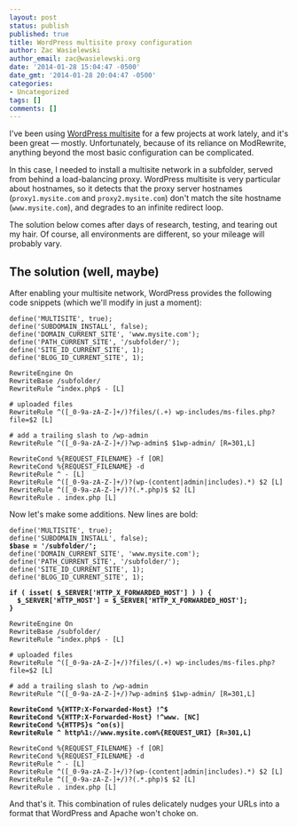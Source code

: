 ```yaml
---
layout: post
status: publish
published: true
title: WordPress multisite proxy configuration
author: Zac Wasielewski
author_email: zac@wasielewski.org
date: '2014-01-28 15:04:47 -0500'
date_gmt: '2014-01-28 20:04:47 -0500'
categories:
- Uncategorized
tags: []
comments: []
---
```

I've been using [WordPress multisite](http://codex.wordpress.org/Create_A_Network) for a few projects at work lately, and it's been great — mostly. Unfortunately, because of its reliance on ModRewrite, anything beyond the most basic configuration can be complicated.

In this case, I needed to install a multisite network in a subfolder, served from behind a load-balancing proxy. WordPress multisite is very particular about hostnames, so it detects that the proxy server hostnames (`proxy1.mysite.com` and `proxy2.mysite.com`) don't match the site hostname (`www.mysite.com`), and degrades to an infinite redirect loop.

The solution below comes after days of research, testing, and tearing out my hair. Of course, all environments are different, so your mileage will probably vary.

## The solution (well, maybe)

After enabling your multisite network, WordPress provides the following code snippets (which we'll modify in just a moment):

<pre><code>define('MULTISITE', true);
define('SUBDOMAIN_INSTALL', false);
define('DOMAIN_CURRENT_SITE', 'www.mysite.com');
define('PATH_CURRENT_SITE', '/subfolder/');
define('SITE_ID_CURRENT_SITE', 1);
define('BLOG_ID_CURRENT_SITE', 1);
</code></pre>

<pre><code>RewriteEngine On
RewriteBase /subfolder/
RewriteRule ^index.php$ - [L]

# uploaded files
RewriteRule ^([_0-9a-zA-Z-]+/)?files/(.+) wp-includes/ms-files.php?file=$2 [L]

# add a trailing slash to /wp-admin
RewriteRule ^([_0-9a-zA-Z-]+/)?wp-admin$ $1wp-admin/ [R=301,L]

RewriteCond %{REQUEST_FILENAME} -f [OR]
RewriteCond %{REQUEST_FILENAME} -d
RewriteRule ^ - [L]
RewriteRule ^([_0-9a-zA-Z-]+/)?(wp-(content|admin|includes).*) $2 [L]
RewriteRule ^([_0-9a-zA-Z-]+/)?(.*.php)$ $2 [L]
RewriteRule . index.php [L]
</code></pre>

Now let's make some additions. New lines are bold:

<pre><code>define('MULTISITE', true);
define('SUBDOMAIN_INSTALL', false);
<strong>$base = '/subfolder/';</strong>
define('DOMAIN_CURRENT_SITE', 'www.mysite.com');
define('PATH_CURRENT_SITE', '/subfolder/');
define('SITE_ID_CURRENT_SITE', 1);
define('BLOG_ID_CURRENT_SITE', 1);

<strong>if ( isset( $_SERVER['HTTP_X_FORWARDED_HOST'] ) ) {
  $_SERVER['HTTP_HOST'] = $_SERVER['HTTP_X_FORWARDED_HOST'];
}</strong>
</code></pre>

<pre><code>RewriteEngine On
RewriteBase /subfolder/
RewriteRule ^index.php$ - [L]

# uploaded files
RewriteRule ^([_0-9a-zA-Z-]+/)?files/(.+) wp-includes/ms-files.php?file=$2 [L]

# add a trailing slash to /wp-admin
RewriteRule ^([_0-9a-zA-Z-]+/)?wp-admin$ $1wp-admin/ [R=301,L]

<strong>RewriteCond %{HTTP:X-Forwarded-Host} !^$
RewriteCond %{HTTP:X-Forwarded-Host} !^www. [NC]
RewriteCond %{HTTPS}s ^on(s)|
RewriteRule ^ http%1://www.mysite.com%{REQUEST_URI} [R=301,L]</strong>

RewriteCond %{REQUEST_FILENAME} -f [OR]
RewriteCond %{REQUEST_FILENAME} -d
RewriteRule ^ - [L]
RewriteRule ^([_0-9a-zA-Z-]+/)?(wp-(content|admin|includes).*) $2 [L]
RewriteRule ^([_0-9a-zA-Z-]+/)?(.*.php)$ $2 [L]
RewriteRule . index.php [L]
</code></pre>

And that's it. This combination of rules delicately nudges your URLs into a format that WordPress and Apache won't choke on.
